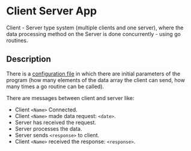 # Client Server App 

Client - Server type system (multiple clients and one server), where the data processing method on the Server is done concurrently - using go routines. 

## Description
There is a [configuration file](configurations.json) in which there are initial parameters of the program (how many elements of the data array the client can send, how many 
times a go routine can be called).

There are messages between client and server like: 
- Client `<Name>` Connected.
- Client `<Name>` made data request: `<date>`.
- Server has received the request.
- Server processes the data.
- Server sends `<response>` to client.
- Client `<Name>` received the response: `<response>`. 
